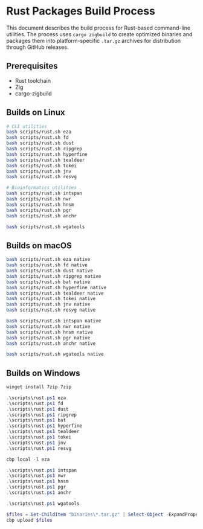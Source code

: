 # Rust Packages Build Process

This document describes the build process for Rust-based command-line utilities. The process
uses `cargo zigbuild` to create optimized binaries and packages them into
platform-specific `.tar.gz` archives for distribution through GitHub releases.

## Prerequisites

* Rust toolchain
* Zig
* cargo-zigbuild

## Builds on Linux

```bash
# CLI utilities
bash scripts/rust.sh eza
bash scripts/rust.sh fd
bash scripts/rust.sh dust
bash scripts/rust.sh ripgrep
bash scripts/rust.sh hyperfine
bash scripts/rust.sh tealdeer
bash scripts/rust.sh tokei
bash scripts/rust.sh jnv
bash scripts/rust.sh resvg

# Bioinformatics utilities
bash scripts/rust.sh intspan
bash scripts/rust.sh nwr
bash scripts/rust.sh hnsm
bash scripts/rust.sh pgr
bash scripts/rust.sh anchr

bash scripts/rust.sh wgatools

```

## Builds on macOS

```bash
bash scripts/rust.sh eza native
bash scripts/rust.sh fd native
bash scripts/rust.sh dust native
bash scripts/rust.sh ripgrep native
bash scripts/rust.sh bat native
bash scripts/rust.sh hyperfine native
bash scripts/rust.sh tealdeer native
bash scripts/rust.sh tokei native
bash scripts/rust.sh jnv native
bash scripts/rust.sh resvg native

bash scripts/rust.sh intspan native
bash scripts/rust.sh nwr native
bash scripts/rust.sh hnsm native
bash scripts/rust.sh pgr native
bash scripts/rust.sh anchr native

bash scripts/rust.sh wgatools native

```

## Builds on Windows

```powershell
winget install 7zip.7zip

.\scripts\rust.ps1 eza
.\scripts\rust.ps1 fd
.\scripts\rust.ps1 dust
.\scripts\rust.ps1 ripgrep
.\scripts\rust.ps1 bat
.\scripts\rust.ps1 hyperfine
.\scripts\rust.ps1 tealdeer
.\scripts\rust.ps1 tokei
.\scripts\rust.ps1 jnv
.\scripts\rust.ps1 resvg

cbp local -l eza

.\scripts\rust.ps1 intspan
.\scripts\rust.ps1 nwr
.\scripts\rust.ps1 hnsm
.\scripts\rust.ps1 pgr
.\scripts\rust.ps1 anchr

.\scripts\rust.ps1 wgatools

$files = Get-ChildItem "binaries\*.tar.gz" | Select-Object -ExpandProperty FullName
cbp upload $files

```
